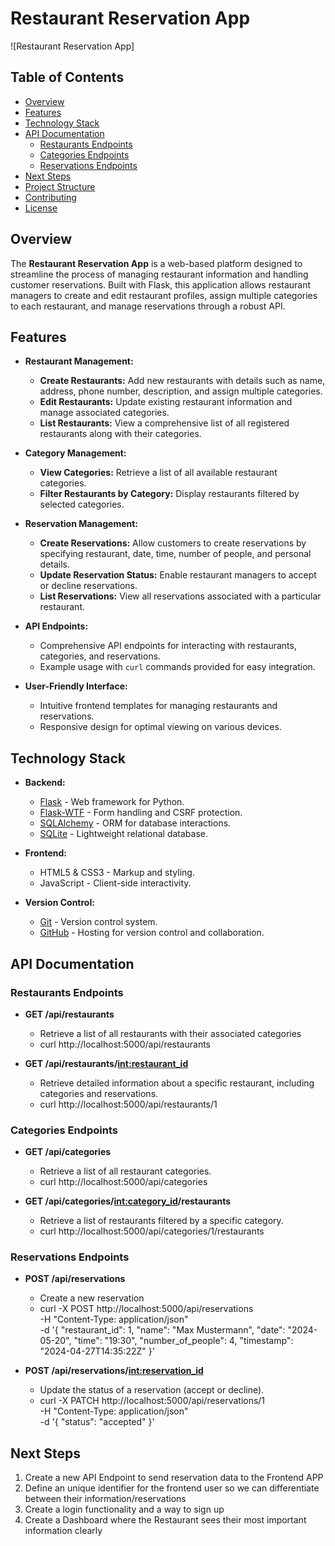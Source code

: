 # Restaurant Reservation App

![Restaurant Reservation App]

## Table of Contents

- [Overview](#overview)
- [Features](#features)
- [Technology Stack](#technology-stack)
- [API Documentation](#api-documentation)
  - [Restaurants Endpoints](#restaurants-endpoints)
  - [Categories Endpoints](#categories-endpoints)
  - [Reservations Endpoints](#reservations-endpoints)
- [Next Steps](#next-steps)
- [Project Structure](#project-structure)
- [Contributing](#contributing)
- [License](#license)

## Overview

The **Restaurant Reservation App** is a web-based platform designed to streamline the process of managing restaurant information and handling customer reservations. Built with Flask, this application allows restaurant managers to create and edit restaurant profiles, assign multiple categories to each restaurant, and manage reservations through a robust API.

## Features

- **Restaurant Management:**
  - **Create Restaurants:** Add new restaurants with details such as name, address, phone number, description, and assign multiple categories.
  - **Edit Restaurants:** Update existing restaurant information and manage associated categories.
  - **List Restaurants:** View a comprehensive list of all registered restaurants along with their categories.

- **Category Management:**
  - **View Categories:** Retrieve a list of all available restaurant categories.
  - **Filter Restaurants by Category:** Display restaurants filtered by selected categories.

- **Reservation Management:**
  - **Create Reservations:** Allow customers to create reservations by specifying restaurant, date, time, number of people, and personal details.
  - **Update Reservation Status:** Enable restaurant managers to accept or decline reservations.
  - **List Reservations:** View all reservations associated with a particular restaurant.

- **API Endpoints:**
  - Comprehensive API endpoints for interacting with restaurants, categories, and reservations.
  - Example usage with `curl` commands provided for easy integration.

- **User-Friendly Interface:**
  - Intuitive frontend templates for managing restaurants and reservations.
  - Responsive design for optimal viewing on various devices.

## Technology Stack

- **Backend:**
  - [Flask](https://flask.palletsprojects.com/) - Web framework for Python.
  - [Flask-WTF](https://flask-wtf.readthedocs.io/) - Form handling and CSRF protection.
  - [SQLAlchemy](https://www.sqlalchemy.org/) - ORM for database interactions.
  - [SQLite](https://www.sqlite.org/index.html) - Lightweight relational database.

- **Frontend:**
  - HTML5 & CSS3 - Markup and styling.
  - JavaScript - Client-side interactivity.

- **Version Control:**
  - [Git](https://git-scm.com/) - Version control system.
  - [GitHub](https://github.com/) - Hosting for version control and collaboration.

## API Documentation
### Restaurants Endpoints
- **GET /api/restaurants**
    - Retrieve a list of all restaurants with their associated categories
    - curl http://localhost:5000/api/restaurants

- **GET /api/restaurants/<int:restaurant_id>**
    - Retrieve detailed information about a specific restaurant, including categories and reservations.
    - curl http://localhost:5000/api/restaurants/1

### Categories Endpoints

- **GET /api/categories**
    - Retrieve a list of all restaurant categories.
    - curl http://localhost:5000/api/categories

- **GET /api/categories/<int:category_id>/restaurants**
    - Retrieve a list of restaurants filtered by a specific category.
    - curl http://localhost:5000/api/categories/1/restaurants

### Reservations Endpoints

- **POST /api/reservations**
    - Create a new reservation
    - curl -X POST http://localhost:5000/api/reservations \
    -H "Content-Type: application/json" \
    -d '{
        "restaurant_id": 1,
        "name": "Max Mustermann",
        "date": "2024-05-20",
        "time": "19:30",
        "number_of_people": 4,
        "timestamp": "2024-04-27T14:35:22Z"
    }'

- **POST /api/reservations/<int:reservation_id>**
    - Update the status of a reservation (accept or decline).
    - curl -X PATCH http://localhost:5000/api/reservations/1 \
    -H "Content-Type: application/json" \
    -d '{
        "status": "accepted"
    }'


## Next Steps

1. Create a new API Endpoint to send reservation data to the Frontend APP
2. Define an unique identifier for the frontend user so we can differentiate between their information/reservations
3. Create a login functionality and a way to sign up
4. Create a Dashboard where the Restaurant sees their most important information clearly